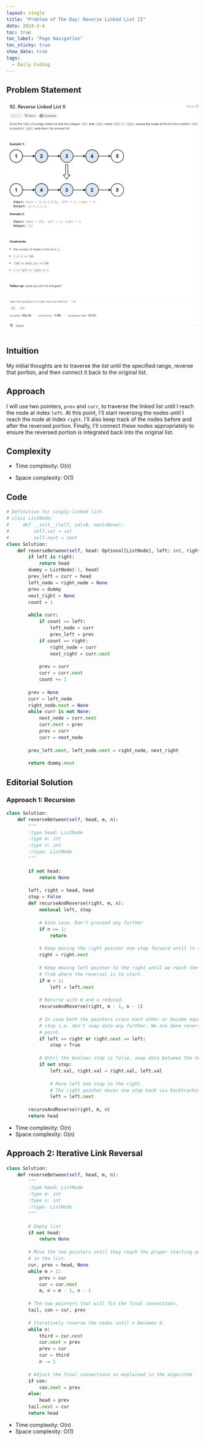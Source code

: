 ```yaml
---
layout: single
title: "Problem of The Day: Reverse Linked List II"
date: 2024-3-4
toc: true
toc_label: "Page Navigation"
toc_sticky: true
show_date: true
tags:
  - Daily Coding
---
```


## Problem Statement

[![problem-92](/assets/images/2024-03-04_20-41-34-problem-92.png)](/assets/images/2024-03-04_20-41-34-problem-92.png)

## Intuition

My initial thoughts are to traverse the list until the specified range, reverse that portion, and then connect it back to the original list.

## Approach

I will use two pointers, `prev` and `curr`, to traverse the linked list until I reach the node at index `left`. At this point, I'll start reversing the nodes until I reach the node at index `right`. I'll also keep track of the nodes before and after the reversed portion. Finally, I'll connect these nodes appropriately to ensure the reversed portion is integrated back into the original list.

## Complexity

- Time complexity:
  O(n)

- Space complexity:
  O(1)

## Code

```python
# Definition for singly-linked list.
# class ListNode:
#     def __init__(self, val=0, next=None):
#         self.val = val
#         self.next = next
class Solution:
    def reverseBetween(self, head: Optional[ListNode], left: int, right: int) -> Optional[ListNode]:
        if left is right:
            return head
        dummy = ListNode(-1, head)
        prev_left = curr = head
        left_node = right_node = None
        prev = dummy
        next_right = None
        count = 1

        while curr:
            if count == left:
                left_node = curr
                prev_left = prev
            if count == right:
                right_node = curr
                next_right = curr.next

            prev = curr
            curr = curr.next
            count += 1

        prev = None
        curr = left_node
        right_node.next = None
        while curr is not None:
            next_node = curr.next
            curr.next = prev
            prev = curr
            curr = next_node

        prev_left.next, left_node.next = right_node, next_right

        return dummy.next
```

## Editorial Solution

### Approach 1: Recursion

```python
class Solution:
    def reverseBetween(self, head, m, n):
        """
        :type head: ListNode
        :type m: int
        :type n: int
        :rtype: ListNode
        """

        if not head:
            return None

        left, right = head, head
        stop = False
        def recurseAndReverse(right, m, n):
            nonlocal left, stop

            # base case. Don't proceed any further
            if n == 1:
                return

            # Keep moving the right pointer one step forward until (n == 1)
            right = right.next

            # Keep moving left pointer to the right until we reach the proper node
            # from where the reversal is to start.
            if m > 1:
                left = left.next

            # Recurse with m and n reduced.
            recurseAndReverse(right, m - 1, n - 1)

            # In case both the pointers cross each other or become equal, we
            # stop i.e. don't swap data any further. We are done reversing at this
            # point.
            if left == right or right.next == left:
                stop = True

            # Until the boolean stop is false, swap data between the two pointers
            if not stop:
                left.val, right.val = right.val, left.val

                # Move left one step to the right.
                # The right pointer moves one step back via backtracking.
                left = left.next

        recurseAndReverse(right, m, n)
        return head
```

- Time complexity: O(n)
- Space complexity: O(n)

## Approach 2: Iterative Link Reversal

```python
class Solution:
    def reverseBetween(self, head, m, n):
        """
        :type head: ListNode
        :type m: int
        :type n: int
        :rtype: ListNode
        """

        # Empty list
        if not head:
            return None

        # Move the two pointers until they reach the proper starting point
        # in the list.
        cur, prev = head, None
        while m > 1:
            prev = cur
            cur = cur.next
            m, n = m - 1, n - 1

        # The two pointers that will fix the final connections.
        tail, con = cur, prev

        # Iteratively reverse the nodes until n becomes 0.
        while n:
            third = cur.next
            cur.next = prev
            prev = cur
            cur = third
            n -= 1

        # Adjust the final connections as explained in the algorithm
        if con:
            con.next = prev
        else:
            head = prev
        tail.next = cur
        return head
```

- Time complexity: O(n)
- Space complexity: O(1)
